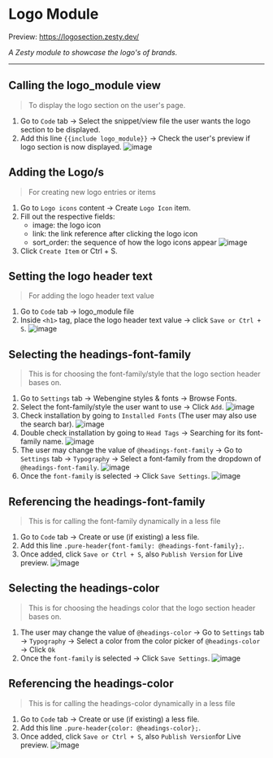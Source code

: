 # Logo Module

Preview: https://logosection.zesty.dev/

*A Zesty module to showcase the logo's of brands.*

------------------------------------
## Calling the logo_module view
> To display the logo section on the user's page.
1. Go to `Code` tab -> Select the snippet/view file the user wants the logo section to be displayed.
2. Add this line `{{include logo_module}}` -> Check the user's preview if logo section is now displayed.
![image](https://user-images.githubusercontent.com/114006998/213473363-3556abcb-8bf5-4a6b-9c08-5650acacb475.png)

## Adding the Logo/s
> For creating new logo entries or items
1. Go to `Logo icons` content -> Create `Logo Icon` item.
2. Fill out the respective fields: 
      - image: the logo icon
      - link: the link reference after clicking the logo icon
      - sort_order: the sequence of how the logo icons appear
![image](https://user-images.githubusercontent.com/114006998/213470878-a26c93d7-cfed-46d9-ac41-144ceb0eff33.png)
3. Click `Create Item` or Ctrl + S.

## Setting the logo header text
> For adding the logo header text value
1. Go to `Code` tab -> logo_module file
2. Inside `<h1>` tag, place the logo header text value -> click `Save or Ctrl + S`.
![image](https://user-images.githubusercontent.com/114006998/214117698-0c35fc4b-c0d7-49b0-85fe-193efc216266.png)

## Selecting the headings-font-family
> This is for choosing the font-family/style that the logo section header bases on.
1. Go to  `Settings` tab -> Webengine styles & fonts -> Browse Fonts.
2. Select the font-family/style the user want to use -> Click `Add`.
![image](https://user-images.githubusercontent.com/114006998/213472234-6f00b6ac-a97d-4604-8fce-55c1eb5ccd0d.png)
3. Check installation by going to `Installed Fonts` (The user may also use the search bar).
![image](https://user-images.githubusercontent.com/114006998/213472491-17d6803c-0a0d-4fd2-a24d-886c7a0eaf74.png)
4. Double check installation by going to `Head Tags` -> Searching for its font-family name. 
![image](https://user-images.githubusercontent.com/114006998/213518154-c01aac92-14ee-4998-990b-2ebd36fa0b13.png)
5. The user may change the value of `@headings-font-family` -> Go to `Settings` tab -> `Typography` -> Select a font-family from the dropdown of `@headings-font-family`.
![image](https://user-images.githubusercontent.com/114006998/213710884-c307ec55-7754-4557-9c70-6ecded7f8ad0.png)
6. Once the `font-family` is selected -> Click `Save Settings`. 
![image](https://user-images.githubusercontent.com/114006998/213712018-485dc038-f1bf-4202-ae11-169ec63d5dcb.png)

## Referencing the headings-font-family
> This is for calling  the font-family dynamically in a less file 
1. Go to `Code` tab -> Create or use (if existing) a less file.
2. Add this line `.pure-header{font-family: @headings-font-family};`.
3. Once added, click `Save or Ctrl + S`, also `Publish Version` for Live preview.
![image](https://user-images.githubusercontent.com/114006998/213716820-7e73f050-04d3-4f15-9c4c-bb2cdd14837b.png)

## Selecting the headings-color
> This is for choosing the headings color that the logo section header bases on.
1. The user may change the value of `@headings-color` -> Go to `Settings` tab -> `Typography` -> Select a color from the color picker of `@headings-color` -> Click `Ok`
2. Once the `font-family` is selected -> Click `Save Settings`. 
![image](https://user-images.githubusercontent.com/114006998/213713353-e10ae023-87be-4ba2-8af9-a9c11a6a212d.png)

## Referencing the headings-color
> This is for calling the headings-color dynamically in a less file
1. Go to `Code` tab -> Create or use (if existing) a less file.
2. Add this line `.pure-header{color: @headings-color};`.
3. Once added, click `Save or Ctrl + S`, also `Publish Version`for Live preview.
![image](https://user-images.githubusercontent.com/114006998/213715070-436a236e-90f8-450c-9a39-60dab3a164f5.png)

<!-- Original logo header setting > Specific setting for the value of Logo header text inside the logo module.
1. Go to `Settings` tab -> Instance settings -> `Logo Section` settings.
2. Inside `Logo Section Header` -> the user may input his desired logo header text value.
3. Hit `Save` and check the preview again.
![image](https://user-images.githubusercontent.com/114006998/213514976-89c723bc-3209-4b76-9673-9bcfe90027f6.png) -->
